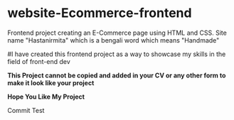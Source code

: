 # website-Ecommerce-frontend
Frontend project creating an E-Commerce page using HTML and CSS. Site name "Hastanirmita" which is a bengali word which means "Handmade"

#I have created this frontend project as a way to showcase my skills in the field of front-end dev

**This Project cannot be copied and added in your CV or any other form to make it look like your project**

**Hope You Like My Project**

Commit Test